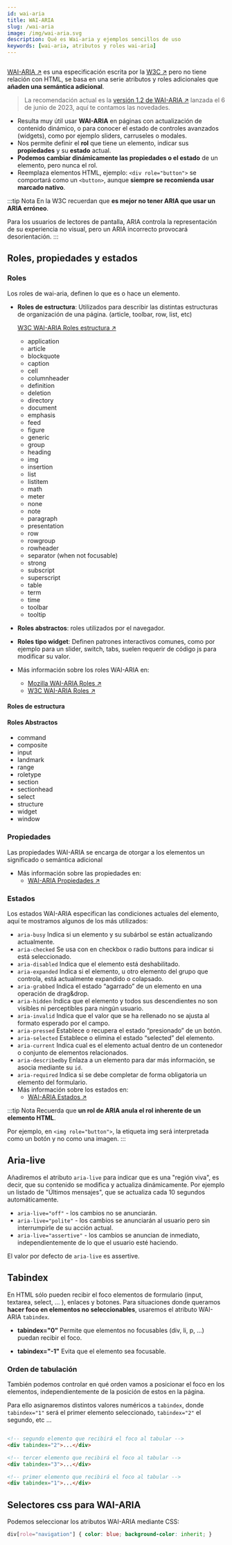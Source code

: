 ```yaml
---
id: wai-aria
title: WAI-ARIA
slug: /wai-aria
image: /img/wai-aria.svg
description: Qué es Wai-aria y ejemplos sencillos de uso
keywords: [wai-aria, atributos y roles wai-aria]
---
```


<img src="/img/wai-aria.svg" alt="" />

[WAI-ARIA ↗️](https://www.w3.org/WAI/standards-guidelines/aria/) es una especificación escrita por la [W3C ↗️](https://www.w3.org) pero no tiene relación con HTML, se basa en una serie atributos y roles adicionales que **añaden una semántica adicional**. 

> La recomendación actual es la [versión 1.2 de WAI-ARIA ↗️](https://www.w3.org/TR/wai-aria-1.2/) lanzada el 6 de junio de 2023, aquí te contamos las novedades.

- Resulta muy útil usar **WAI-ARIA** en páginas con actualización de contenido dinámico, o para conocer el estado de controles avanzados (widgets), como por ejemplo sliders, carruseles o modales.
- Nos permite definir el **rol** que tiene un elemento, indicar sus **propiedades** y su **estado** actual.
- **Podemos cambiar dinámicamente las propiedades o el estado** de un elemento, pero nunca el rol.
- Reemplaza elementos HTML, ejemplo: `<div role="button">` se comportará como un `<button>`, aunque **siempre se recomienda usar marcado nativo**.

:::tip Nota
En la W3C recuerdan que **es mejor no tener ARIA que usar un ARIA erróneo**.

Para los usuarios de lectores de pantalla, ARIA controla la representación de su experiencia no visual, pero un ARIA incorrecto provocará desorientación.
::: 

## Roles, propiedades y estados

### Roles

Los roles de wai-aria, definen lo que es o hace un elemento.
  - **Roles de estructura**: Utilizados para describir las distintas estructuras de organización de una página. (article, toolbar, row, list, etc)

    [W3C WAI-ARIA Roles estructura ↗️](https://www.w3.org/TR/wai-aria-1.2/#document_structure_roles
    )
    - application
    - article
    - blockquote
    - caption
    - cell
    - columnheader
    - definition
    - deletion
    - directory
    - document
    - emphasis
    - feed
    - figure
    - generic
    - group
    - heading
    - img
    - insertion
    - list
    - listitem
    - math
    - meter
    - none
    - note
    - paragraph
    - presentation
    - row
    - rowgroup
    - rowheader
    - separator (when not focusable)
    - strong
    - subscript
    - superscript
    - table
    - term
    - time
    - toolbar
    - tooltip
  - **Roles abstractos**: roles utilizados por el navegador.
  - **Roles tipo widget**: Definen patrones interactivos comunes, como por ejemplo para un slider, switch, tabs, suelen requerir de código js para modificar su valor.
  - Más información sobre los roles WAI-ARIA en:
    - [Mozilla WAI-ARIA Roles ↗️](https://developer.mozilla.org/en-US/docs/Web/Accessibility/ARIA/Roles) 
    - [W3C WAI-ARIA Roles ↗️](https://www.w3.org/TR/wai-aria-1.1/#role_definitions)


#### Roles de estructura


#### Roles Abstractos

- command
- composite
- input
- landmark
- range
- roletype
- section
- sectionhead
- select
- structure
- widget
- window

### Propiedades
Las propiedades WAI-ARIA se encarga de otorgar a los elementos un significado o semántica adicional
  - Más información sobre las propiedades en:
    - [WAI-ARIA Propiedades ↗️](https://www.w3.org/TR/wai-aria-1.1/#state_prop_def)


### Estados

Los estados WAI-ARIA especifican las condiciones actuales del elemento, aquí te mostramos algunos de los más utilizados:

  - `aria-busy` Indica si un elemento y su subárbol se están actualizando actualmente.
  - `aria-checked` Se usa con en checkbox o radio buttons para indicar si está seleccionado.
  - `aria-disabled` Indica que el elemento está deshabilitado.
  - `aria-expanded` Indica si el elemento, u otro elemento del grupo que controla, está actualmente expandido o colapsado.
  - `aria-grabbed` Indica el estado “agarrado” de un elemento en una operación de drag&drop.
  - `aria-hidden` Indica que el elemento y todos sus descendientes no son visibles ni perceptibles para ningún usuario.
  - `aria-invalid` Indica que el valor que se ha rellenado no se ajusta al formato esperado por el campo.
  - `aria-pressed` Establece o recupera el estado “presionado” de un botón.
  - `aria-selected` Establece o elimina el estado “selected” del elemento.
  - `aria-current` Indica cual es el elemento actual dentro de un contenedor o conjunto de elementos relacionados.
  - `aria-describedby` Enlaza a un elemento para dar más información, se asocia mediante su `id`.
  - `aria-required` Indica si se debe completar de forma obligatoria un elemento del formulario.
  - Más información sobre los estados en:
    -  [WAI-ARIA Estados ↗️](https://www.w3.org/TR/wai-aria-1.1/#state_prop_def)

:::tip Nota
Recuerda que **un rol de ARIA anula el rol inherente de un elemento HTML**.

Por ejemplo, en `<img role="button">`, la etiqueta img será interpretada como un botón y no como una imagen.
::: 

## Aria-live

Añadiremos el atributo `aria-live`  para indicar que es una "región viva", es decir, que su contenido se modifica y actualiza dinámicamente. Por ejemplo un listado de "Últimos mensajes", que se actualiza cada 10 segundos automáticamente.

- `aria-live="off"` - los cambios no se anunciarán.
- `aria-live="polite"` - los cambios se anunciarán al usuario pero sin interrumpirle de su acción actual.
- `aria-live="assertive"` - los cambios se anuncian de inmediato, independientemente de lo que el usuario esté haciendo. 

El valor por defecto de `aria-live` es assertive.

## Tabindex

En HTML sólo pueden recibir el foco elementos de formulario (input, textarea, select, ... ), enlaces y botones. Para situaciones donde queramos **hacer foco en elementos no seleccionables**, usaremos el atributo WAI-ARIA `tabindex`.

- **tabindex="0"**
    Permite que elementos no focusables (div, li, p, ...) puedan recibir el foco.

- **tabindex="-1"**
    Evita que el elemento sea focusable.

### Orden de tabulación

También podemos controlar en qué orden vamos a posicionar el foco en los elementos, independientemente de la posición de estos en la página.

Para ello asignaremos distintos valores numéricos a `tabindex`, donde `tabindex="1"` será el primer elemento seleccionado, `tabindex="2"` el segundo, etc ...

```html

<!-- segundo elemento que recibirá el foco al tabular -->
<div tabindex="2">...</div>

<!-- tercer elemento que recibirá el foco al tabular -->
<div tabindex="3">...</div>

<!-- primer elemento que recibirá el foco al tabular -->
<div tabindex="1">...</div>
```

## Selectores css para WAI-ARIA

Podemos seleccionar los atributos WAI-ARIA mediante CSS:

```css
div[role="navigation"] { color: blue; background-color: inherit; }
```
